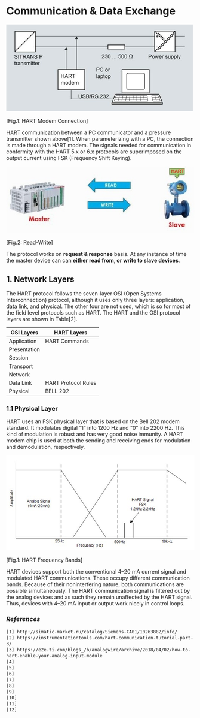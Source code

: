# Communication & Data Exchange

![Fig.1: HART Modem Connection](https://github.com/biplabro/HART-Protocol-Basics/blob/main/02.%20Images/Modem-connection.jpg)

[Fig.1: HART Modem Connection]

HART communication between a PC communicator and a pressure transmitter shown above[1]. When parameterizing with a PC, the connection is made through a HART modem. The signals needed for communication in conformity with the HART 5.x or 6.x protocols are superimposed on the output current using FSK (Frequency Shift Keying).

![Fig.2: Read-Write](https://github.com/biplabro/HART-Protocol-Basics/blob/main/02.%20Images/Read-Write.jpg)

[Fig.2: Read-Write]

The protocol works on **request & response** basis. At any instance of time the master device can can **either read from, or write to slave devices**. 

## 1. Network Layers

The HART protocol follows the seven-layer OSI (Open Systems Interconnection) protocol, although it uses only three layers: application, data link, and physical. The other four are not used, which is so for most of the field level protocols such as HART. The HART and the OSI protocol layers are shown in Table[2].

|OSI Layers|HART Layers|
|----------|-----------|
|Application|HART Commands|
|Presentation||
|Session||
|Transport||
|Network||
|Data Link|HART Protocol Rules|
|Physical|BELL 202|

### 1.1 Physical Layer

HART uses an FSK physical layer that is based on the Bell 202 modem standard. It modulates digital “1” into 1200 Hz and “0” into 2200 Hz. This kind of modulation is robust and has very good noise immunity. A HART modem chip is used at both the sending and receiving ends for modulation and demodulation, respectively.

![Fig.1: HART Frequency Bands](https://github.com/biplabro/HART-Protocol-Basics/blob/main/02.%20Images/HART-Freq-Band.jpg)

[Fig.1: HART Frequency Bands]

HART devices support both the conventional 4–20 mA current signal and modulated HART communications. These occupy different communication bands. Because of their noninterfering nature, both communications are possible simultaneously. The HART communication signal is filtered out by the analog devices and as such they remain unaffected by the HART signal. Thus, devices with 4–20 mA input or output work nicely in control loops.












### _References_

```
[1] http://simatic-market.ru/catalog/Siemens-CA01/10263882/info/
[2] https://instrumentationtools.com/hart-communication-tutorial-part-3/
[3] https://e2e.ti.com/blogs_/b/analogwire/archive/2018/04/02/how-to-hart-enable-your-analog-input-module
[4] 
[5] 
[6] 
[7] 
[8] 
[9] 
[10] 
[11] 
[12] 
```

